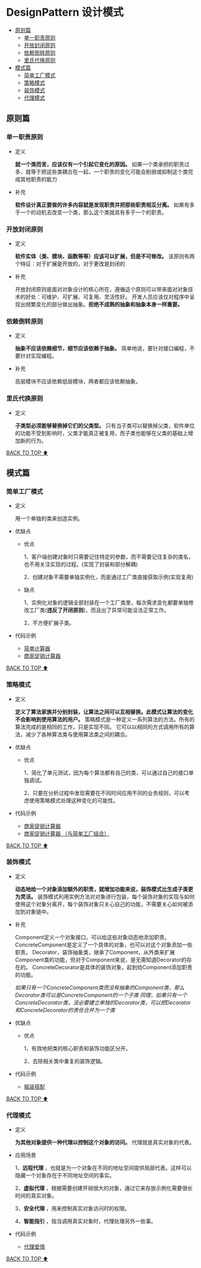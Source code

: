 # DesignPattern 设计模式

 - [原则篇](#原则篇)
   - [单一职责原则](#单一职责原则)
   - [开放封闭原则](#开放封闭原则)
   - [依赖倒转原则](#依赖倒转原则)
   - [里氏代换原则](#里氏代换原则)
 - [模式篇](#模式篇)
   - [简单工厂模式](#简单工厂模式)
   - [策略模式](#策略模式)
   - [装饰模式](#装饰模式)
   - [代理模式](#代理模式)

## 原则篇

### 单一职责原则

 - 定义
 
    **就一个类而言，应该仅有一个引起它变化的原因。**
    如果一个类承担的职责过多，就等于把这些类耦合在一起，一个职责的变化可能会削弱或抑制这个类完成其他职责的能力
    
 - 补充
 
   **软件设计真正要做的许多内容就是发现职责并把那些职责相互分离。**
   如果有多于一个的动机去改变一个类，那么这个类就具有多于一个的职责。
   
### 开放封闭原则

 - 定义
 
   **软件实体（类、模块、函数等等）应该可以扩展，但是不可修改。**
   该原则有两个特征：对于扩展是开放的，对于更改是封闭的
   
 - 补充
 
   开放封闭原则是面对对象设计的核心所在，遵循这个原则可以带来面对对象技术的好处：可维护、可扩展、可复用、灵活性好。
   开发人员应该仅对程序中呈现出频繁变化的部分做出抽象。**拒绝不成熟的抽象和抽象本身一样重要。**
   
 ### 依赖倒转原则
 
  - 定义
  
    **抽象不应该依赖细节，细节应该依赖于抽象。** 简单地说，要针对接口编程，不要针对实现编程。
    
  - 补充
  
    高层模块不应该依赖低层模块，两者都应该依赖抽象。
    
 ### 里氏代换原则
 
  - 定义
  
    **子类型必须能够替换掉它们的父类型。**
    只有当子类可以替换掉父类，软件单位的功能不受到影响时，父类才能真正被复用，而子类也能够在父类的基础上增加新的行为。
 
 [BACK TO TOP ⬆︎](#DesignPattern-设计模式)
 
 ## 模式篇
 
 ### 简单工厂模式
 
  - 定义
  
    用一个单独的类来创造实例。
    
  - 优缺点
  
    - 优点
    
      1、客户端创建对象时只需要记住特定的参数，而不需要记住复杂的类名，也不用关注实现的过程。(实现了封装和部分解耦)
    
      2、创建对象不需要单独实例化，而是通过工厂类直接获取示例(实现复用)

    - 缺点
    
      1、实例化对象的逻辑全部封装在一个工厂类里，每次需求变化都要单独修改工厂类(**违反了开闭原则**)，而且出了异常可能没法正常工作。
      
      2、不方便扩展子类。
    
  - 代码示例
  
    - [简单计算器](https://github.com/HanlynnKe/DesignPattern-cpp/blob/master/SimpleFactory.h)
    - [商家促销计算器](https://github.com/HanlynnKe/DesignPattern-cpp/blob/master/SimpleFactory_II.h)
    
 [BACK TO TOP ⬆︎](#DesignPattern-设计模式)

### 策略模式

 - 定义
 
   **定义了算法家族并分别封装，让算法之间可以互相替换。此模式让算法的变化不会影响到使用算法的用户。**
   策略模式是一种定义一系列算法的方法。所有的算法完成的是相同的工作，只是实现不同。
   它可以以相同的方式调用所有的算法，减少了各种算法类与使用算法类之间的耦合。
   
 - 优缺点
 
   - 优点 
   
     1、简化了单元测试，因为每个算法都有自己的类，可以通过自己的接口单独调试。
     
     2、只要在分析过程中发现需要在不同时间应用不同的业务规则，可以考虑使用策略模式处理这种变化的可能性。
     
 - 代码示例
     
    - [商家促销计算器](https://github.com/HanlynnKe/DesignPattern-cpp/blob/master/Strategy.h)
    - [商家促销计算器 （与简单工厂结合）](https://github.com/HanlynnKe/DesignPattern-cpp/blob/master/Strategy_II.h)
    
 [BACK TO TOP ⬆︎](#DesignPattern-设计模式)

### 装饰模式

 - 定义
 
   **动态地给一个对象添加额外的职责，就增加功能来说，装饰模式比生成子类更为灵活。**
   装饰模式利用实例方法对对象进行包装，每个装饰对象的实现与如何使用这个对象分离开，每个装饰对象只关心自己的功能，不需要关心如何被添加到对象链中。
   
 - 补充
 
   Component定义一个对象接口，可以给这些对象动态地添加职责。ConcreteComponent是定义了一个具体的对象，也可以对这个对象添加一些职责。
   Decorator，装饰抽象类，继承了Component，从外类来扩展Component类的功能，但对于Component来说，是无需知道Decorator的存在的。
   ConcreteDecorator是具体的装饰对象，起到给Component添加职责的功能。
   
   *如果只有一个ConcreteComponent类而没有抽象的Component类，那么Decorator类可以是ConcreteComponent的一个子类*
   *同理，如果只有一个ConcreteDecorator类，没必要建立单独的Decorator类，可以把Decorator和ConcreteDecorator的责任合并为一个类*
   
 - 优缺点
 
   - 优点 
   
     1、有效地把类的核心职责和装饰功能区分开。
     
     2、去除相关类中重复的装饰逻辑。
     
 - 代码示例
     
    - [服装搭配](https://github.com/HanlynnKe/DesignPattern-cpp/blob/master/Decorator.h)
    
 [BACK TO TOP ⬆︎](#DesignPattern-设计模式)

### 代理模式

 - 定义
 
   **为其他对象提供一种代理以控制这个对象的访问。** 代理就是真实对象的代表。
   
- 应用场景

   1、**远程代理** ，也就是为一个对象在不同的地址空间提供局部代表。这样可以隐藏一个对象存在于不同地址空间的事实。
   
   2、**虚拟代理** ，根据需要创建开销很大的对象，通过它来存放示例化需要很长时间的真实对象。
   
   3、**安全代理** ，用来控制真实对象访问时的权限。
   
   4、**智能指引** ，指当调用真实对象时，代理处理另外一些事。
    
  
 - 代码示例
     
    - [代理爱情](https://github.com/HanlynnKe/DesignPattern-cpp/blob/master/Proxy.h)
    
 [BACK TO TOP ⬆︎](#DesignPattern-设计模式)
